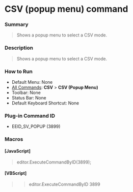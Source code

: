 # CSV (popup menu) command

### Summary

> Shows a popup menu to select a CSV mode.

### Description

> Shows a popup menu to select a CSV mode.

### How to Run

- Default Menu: None
- [All Commands](../tools/all_commands): **CSV** \> **CSV (Popup Menu)**
- Toolbar: None
- Status Bar: None
- Default Keyboard Shortcut: None

### Plug-in Command ID

- EEID\_SV\_POPUP (3899)

### Macros

#### \[JavaScript\]

> editor.ExecuteCommandByID(3899);

#### \[VBScript\]

> >editor.ExecuteCommandByID 3899
